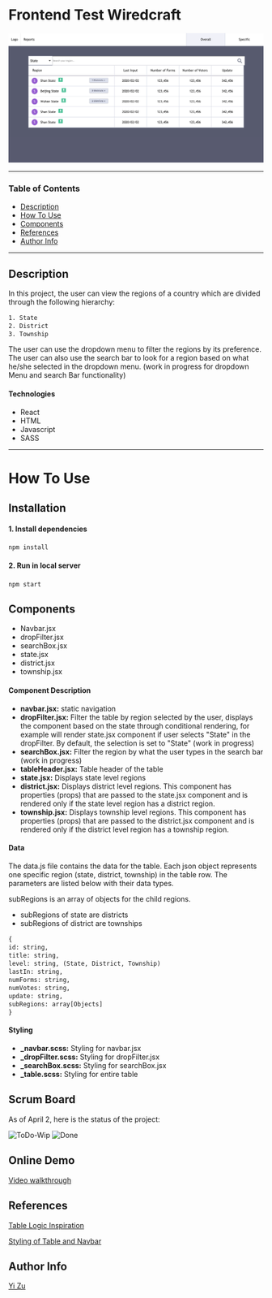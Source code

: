 # Frontend Test Wiredcraft

![Project Image](./src/img/projectImg.png)

---

### Table of Contents

- [Description](#description)
- [How To Use](#how-to-use)
- [Components](#components)
- [References](#references)
- [Author Info](#author-info)

---

## Description

In this project, the user can view the regions of a country which are divided through the following hierarchy:

```
1. State
2. District
3. Township
```

The user can use the dropdown menu to filter the regions by its preference. The user can also use the search bar to look for a region based on what he/she selected in the dropdown menu. (work in progress for dropdown Menu and search Bar functionality)

#### Technologies

- React
- HTML
- Javascript
- SASS

---

# How To Use

## Installation

#### 1. Install dependencies

`npm install`

#### 2. Run in local server

`npm start`

## Components

- Navbar.jsx
- dropFilter.jsx
- searchBox.jsx
- state.jsx
- district.jsx
- township.jsx

#### Component Description

- **navbar.jsx:** static navigation
- **dropFilter.jsx:** Filter the table by region selected by the user, displays the component based on the state through conditional rendering, for example will render state.jsx component if user selects "State" in the dropFilter. By default, the selection is set to "State" (work in progress)
- **searchBox.jsx:** Filter the region by what the user types in the search bar (work in progress)
- **tableHeader.jsx:** Table header of the table
- **state.jsx:** Displays state level regions
- **district.jsx:** Displays district level regions. This component has properties (props) that are passed to the state.jsx component and is rendered only if the state level region has a district region.
- **township.jsx:** Displays township level regions. This component has properties (props) that are passed to the district.jsx component and is rendered only if the district level region has a township region.

#### Data

The data.js file contains the data for the table. Each json object represents one specific region (state, district, township) in the table row. The parameters are listed below with their data types.

subRegions is an array of objects for the child regions.

- subRegions of state are districts
- subRegions of district are townships

```
{
id: string,
title: string,
level: string, (State, District, Township)
lastIn: string,
numForms: string,
numVotes: string,
update: string,
subRegions: array[Objects]
}

```

#### Styling

- **\_navbar.scss:** Styling for navbar.jsx
- **\_dropFilter.scss:** Styling for dropFilter.jsx
- **\_searchBox.scss:** Styling for searchBox.jsx
- **\_table.scss:** Styling for entire table

## Scrum Board

As of April 2, here is the status of the project:

![ToDo-Wip](./src/img/toDo_wip.png)
![Done](./src/img/done.png)

## Online Demo

[Video walkthrough](https://www.loom.com/share/7054fba921154d9e92773e0560c8d6a3)

## References

[Table Logic Inspiration](https://gist.github.com/markerikson/bd9f03e0808558c5951e02f1aa98c563)

[Styling of Table and Navbar](https://codepen.io/wxiaojie45/pen/zwMjxE/)

## Author Info

[Yi Zu](http://zuyi.me/)
